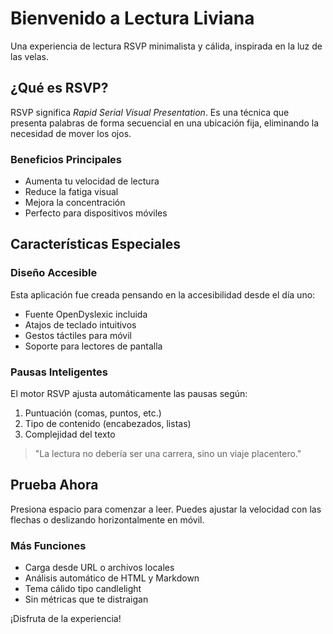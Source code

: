 # Bienvenido a Lectura Liviana

Una experiencia de lectura RSVP minimalista y cálida, inspirada en la luz de las velas.

## ¿Qué es RSVP?

RSVP significa *Rapid Serial Visual Presentation*. Es una técnica que presenta palabras de forma secuencial en una ubicación fija, eliminando la necesidad de mover los ojos.

### Beneficios Principales

- Aumenta tu velocidad de lectura
- Reduce la fatiga visual
- Mejora la concentración
- Perfecto para dispositivos móviles

## Características Especiales

### Diseño Accesible

Esta aplicación fue creada pensando en la accesibilidad desde el día uno:

- Fuente OpenDyslexic incluida
- Atajos de teclado intuitivos
- Gestos táctiles para móvil
- Soporte para lectores de pantalla

### Pausas Inteligentes

El motor RSVP ajusta automáticamente las pausas según:

1. Puntuación (comas, puntos, etc.)
2. Tipo de contenido (encabezados, listas)
3. Complejidad del texto

> "La lectura no debería ser una carrera, sino un viaje placentero."

## Prueba Ahora

Presiona espacio para comenzar a leer. Puedes ajustar la velocidad con las flechas o deslizando horizontalmente en móvil.

### Más Funciones

- Carga desde URL o archivos locales
- Análisis automático de HTML y Markdown
- Tema cálido tipo candlelight
- Sin métricas que te distraigan

¡Disfruta de la experiencia!
